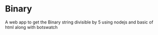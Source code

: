 # Binary

A web app to get the Binary string divisible by 5 using nodejs and basic of html along with botswatch 
